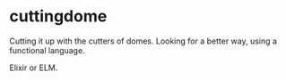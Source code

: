 # cuttingdome
Cutting it up with the cutters of domes. Looking for a better way, using a functional language.

Elixir or ELM.
